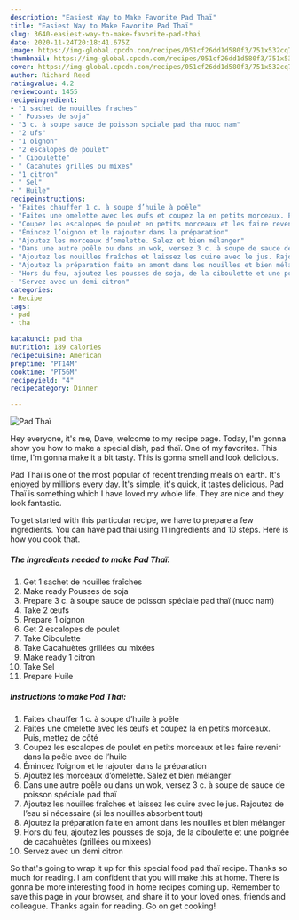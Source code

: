 ```yaml
---
description: "Easiest Way to Make Favorite Pad Thaï"
title: "Easiest Way to Make Favorite Pad Thaï"
slug: 3640-easiest-way-to-make-favorite-pad-thai
date: 2020-11-24T20:18:41.675Z
image: https://img-global.cpcdn.com/recipes/051cf26dd1d580f3/751x532cq70/pad-thai-photo-principale-de-la-recette.jpg
thumbnail: https://img-global.cpcdn.com/recipes/051cf26dd1d580f3/751x532cq70/pad-thai-photo-principale-de-la-recette.jpg
cover: https://img-global.cpcdn.com/recipes/051cf26dd1d580f3/751x532cq70/pad-thai-photo-principale-de-la-recette.jpg
author: Richard Reed
ratingvalue: 4.2
reviewcount: 1455
recipeingredient:
- "1 sachet de nouilles fraches"
- " Pousses de soja"
- "3 c. à soupe sauce de poisson spciale pad tha nuoc nam"
- "2 ufs"
- "1 oignon"
- "2 escalopes de poulet"
- " Ciboulette"
- " Cacahutes grilles ou mixes"
- "1 citron"
- " Sel"
- " Huile"
recipeinstructions:
- "Faites chauffer 1 c. à soupe d’huile à poêle"
- "Faites une omelette avec les œufs et coupez la en petits morceaux. Puis, mettez de côté"
- "Coupez les escalopes de poulet en petits morceaux et les faire revenir dans la poêle avec de l’huile"
- "Émincez l’oignon et le rajouter dans la préparation"
- "Ajoutez les morceaux d’omelette. Salez et bien mélanger"
- "Dans une autre poêle ou dans un wok, versez 3 c. à soupe de sauce de poisson spéciale pad thaï"
- "Ajoutez les nouilles fraîches et laissez les cuire avec le jus. Rajoutez de l’eau si nécessaire (si les nouilles absorbent tout)"
- "Ajoutez la préparation faite en amont dans les nouilles et bien mélanger"
- "Hors du feu, ajoutez les pousses de soja, de la ciboulette et une poignée de cacahuètes (grillées ou mixees)"
- "Servez avec un demi citron"
categories:
- Recipe
tags:
- pad
- tha

katakunci: pad tha 
nutrition: 189 calories
recipecuisine: American
preptime: "PT14M"
cooktime: "PT56M"
recipeyield: "4"
recipecategory: Dinner

---
```



![Pad Thaï](https://img-global.cpcdn.com/recipes/051cf26dd1d580f3/751x532cq70/pad-thai-photo-principale-de-la-recette.jpg)

Hey everyone, it's me, Dave, welcome to my recipe page. Today, I'm gonna show you how to make a special dish, pad thaï. One of my favorites. This time, I'm gonna make it a bit tasty. This is gonna smell and look delicious.

Pad Thaï is one of the most popular of recent trending meals on earth. It's enjoyed by millions every day. It's simple, it's quick, it tastes delicious. Pad Thaï is something which I have loved my whole life. They are nice and they look fantastic.




To get started with this particular recipe, we have to prepare a few ingredients. You can have pad thaï using 11 ingredients and 10 steps. Here is how you cook that.

<!--inarticleads1-->

##### The ingredients needed to make Pad Thaï:

1. Get 1 sachet de nouilles fraîches
1. Make ready  Pousses de soja
1. Prepare 3 c. à soupe sauce de poisson spéciale pad thaï (nuoc nam)
1. Take 2 œufs
1. Prepare 1 oignon
1. Get 2 escalopes de poulet
1. Take  Ciboulette
1. Take  Cacahuètes grillées ou mixées
1. Make ready 1 citron
1. Take  Sel
1. Prepare  Huile




<!--inarticleads2-->

##### Instructions to make Pad Thaï:

1. Faites chauffer 1 c. à soupe d’huile à poêle
1. Faites une omelette avec les œufs et coupez la en petits morceaux. Puis, mettez de côté
1. Coupez les escalopes de poulet en petits morceaux et les faire revenir dans la poêle avec de l’huile
1. Émincez l’oignon et le rajouter dans la préparation
1. Ajoutez les morceaux d’omelette. Salez et bien mélanger
1. Dans une autre poêle ou dans un wok, versez 3 c. à soupe de sauce de poisson spéciale pad thaï
1. Ajoutez les nouilles fraîches et laissez les cuire avec le jus. Rajoutez de l’eau si nécessaire (si les nouilles absorbent tout)
1. Ajoutez la préparation faite en amont dans les nouilles et bien mélanger
1. Hors du feu, ajoutez les pousses de soja, de la ciboulette et une poignée de cacahuètes (grillées ou mixees)
1. Servez avec un demi citron




So that's going to wrap it up for this special food pad thaï recipe. Thanks so much for reading. I am confident that you will make this at home. There is gonna be more interesting food in home recipes coming up. Remember to save this page in your browser, and share it to your loved ones, friends and colleague. Thanks again for reading. Go on get cooking!
